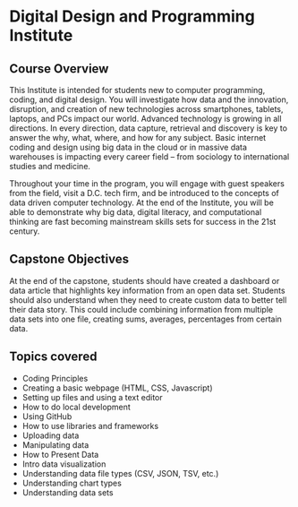 # Digital Design and Programming Institute

## Course Overview
This Institute is intended for students new to computer programming, coding, and digital design. You will investigate how data and the innovation, disruption, and creation of new technologies across smartphones, tablets, laptops, and PCs impact our world. Advanced technology is growing in all directions. In every direction, data capture, retrieval and discovery is key to answer the why, what, where, and how for any subject. Basic internet coding and design using big data in the cloud or in massive data warehouses is impacting every career field – from sociology to international studies and medicine. 

Throughout your time in the program, you will engage with guest speakers from the field, visit a D.C. tech firm, and be introduced to the concepts of data driven computer technology. At the end of the Institute, you will be able to demonstrate why big data, digital literacy, and computational thinking are fast becoming mainstream skills sets for success in the 21st century. 

## Capstone Objectives
At the end of the capstone, students should have created a dashboard or data article that highlights key information from an open data set. Students should also understand when they need to create custom data to better tell their data story. This could include combining information from multiple data sets into one file, creating sums, averages, percentages from certain data.

## Topics covered
- Coding Principles
- Creating a basic webpage (HTML, CSS, Javascript)
- Setting up files and using a text editor
- How to do local development
- Using GitHub
- How to use libraries and frameworks
- Uploading data
- Manipulating data
- How to Present Data
- Intro data visualization
- Understanding data file types (CSV, JSON, TSV, etc.)
- Understanding chart types
- Understanding data sets
